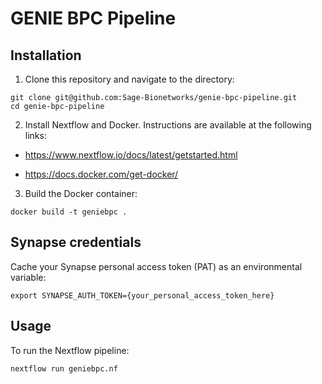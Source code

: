 # GENIE BPC Pipeline

## Installation

1. Clone this repository and navigate to the directory:
```
git clone git@github.com:Sage-Bionetworks/genie-bpc-pipeline.git
cd genie-bpc-pipeline
```

2. Install Nextflow and Docker.  Instructions are available at the following links: 

- https://www.nextflow.io/docs/latest/getstarted.html

- https://docs.docker.com/get-docker/

3. Build the Docker container:
```
docker build -t geniebpc .
```

## Synapse credentials

Cache your Synapse personal access token (PAT) as an environmental variable:
```
export SYNAPSE_AUTH_TOKEN={your_personal_access_token_here}
```

## Usage

To run the Nextflow pipeline:
```
nextflow run geniebpc.nf
```

